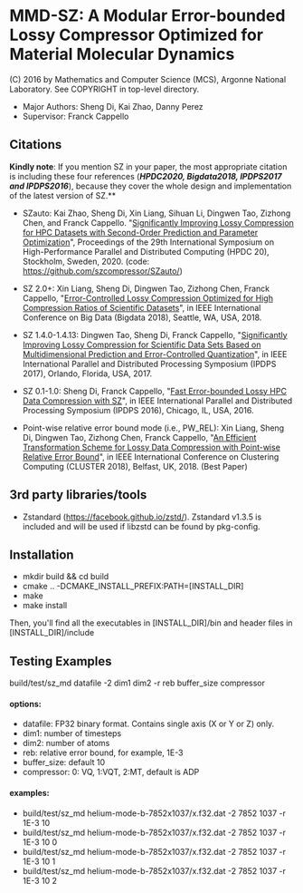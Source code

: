 MMD-SZ: A Modular Error-bounded Lossy Compressor Optimized for Material Molecular Dynamics
=====
(C) 2016 by Mathematics and Computer Science (MCS), Argonne National Laboratory.
See COPYRIGHT in top-level directory.

* Major Authors: Sheng Di, Kai Zhao, Danny Perez 
* Supervisor: Franck Cappello

## Citations
**Kindly note**: If you mention SZ in your paper, the most appropriate citation is including these four references (***HPDC2020, Bigdata2018, IPDPS2017 and IPDPS2016***), because they cover the whole design and implementation of the latest version of SZ.**

* SZauto: Kai Zhao, Sheng Di, Xin Liang, Sihuan Li, Dingwen Tao, Zizhong Chen, and Franck Cappello. "[Significantly Improving Lossy Compression for HPC Datasets with Second-Order Prediction and Parameter Optimization](https://dl.acm.org/doi/10.1145/3369583.3392688)", Proceedings of the 29th International Symposium on High-Performance Parallel and Distributed Computing (HPDC 20), Stockholm, Sweden, 2020. (code: https://github.com/szcompressor/SZauto/)

* SZ 2.0+: Xin Liang, Sheng Di, Dingwen Tao, Zizhong Chen, Franck Cappello, "[Error-Controlled Lossy Compression Optimized for High Compression Ratios of Scientific Datasets](https://ieeexplore.ieee.org/document/8622520)", in IEEE International Conference on Big Data (Bigdata 2018), Seattle, WA, USA, 2018.

* SZ 1.4.0-1.4.13: Dingwen Tao, Sheng Di, Franck Cappello, "[Significantly Improving Lossy Compression for Scientific Data Sets Based on Multidimensional Prediction and Error-Controlled Quantization](https://ieeexplore.ieee.org/document/7967203)", in IEEE International Parallel and Distributed Processing Symposium (IPDPS 2017), Orlando, Florida, USA, 2017.

* SZ 0.1-1.0: Sheng Di, Franck Cappello, "[Fast Error-bounded Lossy HPC Data Compression with SZ](https://ieeexplore.ieee.org/document/7516069)", in IEEE International Parallel and Distributed Processing Symposium (IPDPS 2016), Chicago, IL, USA, 2016.

* Point-wise relative error bound mode (i.e., PW_REL): Xin Liang, Sheng Di, Dingwen Tao, Zizhong Chen, Franck Cappello, "[An Efficient Transformation Scheme for Lossy Data Compression with Point-wise Relative Error Bound](https://ieeexplore.ieee.org/document/8514879)", in IEEE International Conference on Clustering Computing (CLUSTER 2018), Belfast, UK, 2018. (Best Paper)
## 3rd party libraries/tools
* Zstandard (https://facebook.github.io/zstd/). Zstandard v1.3.5 is included and will be used if libzstd can be found by pkg-config.
## Installation

* mkdir build && cd build
* cmake .. -DCMAKE_INSTALL_PREFIX:PATH=[INSTALL_DIR]
* make
* make install

Then, you'll find all the executables in [INSTALL_DIR]/bin and header files in [INSTALL_DIR]/include

## Testing Examples
build/test/sz_md datafile -2 dim1 dim2 -r reb buffer_size compressor
#### options:
* datafile: FP32 binary format. Contains single axis (X or Y or Z) only.
* dim1: number of timesteps
* dim2: number of atoms 
* reb: relative error bound, for example, 1E-3
* buffer_size: default 10
* compressor: 0: VQ, 1:VQT, 2:MT, default is ADP

#### examples:
* build/test/sz_md helium-mode-b-7852x1037/x.f32.dat -2 7852 1037 -r 1E-3 10
* build/test/sz_md helium-mode-b-7852x1037/x.f32.dat -2 7852 1037 -r 1E-3 10 0
* build/test/sz_md helium-mode-b-7852x1037/x.f32.dat -2 7852 1037 -r 1E-3 10 1
* build/test/sz_md helium-mode-b-7852x1037/x.f32.dat -2 7852 1037 -r 1E-3 10 2
